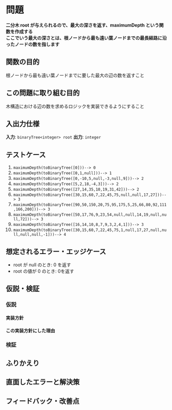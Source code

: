 # 問題

**二分木 root が与えられるので、最大の深さを返す、maximumDepth という関数を作成する**  
**ここでいう最大の深さとは、根ノードから最も遠い葉ノードまでの最長経路に沿ったノードの数を指します**  

## 関数の目的

根ノードから最も遠い葉ノードまでに要した最大の辺の数を返すこと

## この問題に取り組む目的

木構造における辺の数を求めるロジックを実装できるようにすること

## 入出力仕様

**入力**: `binaryTree<integer> root` 
**出力**: `integer` 

## テストケース
1. `maximumDepth(toBinaryTree([0]))--> 0` 
2. `maximumDepth(toBinaryTree([0,1,null]))--> 1` 
3. `maximumDepth(toBinaryTree([0,-10,5,null,-3,null,9]))--> 2` 
4. `maximumDepth(toBinaryTree([5,2,18,-4,3]))--> 2` 
5. `maximumDepth(toBinaryTree([27,14,35,10,19,31,42]))--> 2` 
6. `maximumDepth(toBinaryTree([30,15,60,7,22,45,75,null,null,17,27]))--> 3`
7. `maximumDepth(toBinaryTree([90,50,150,20,75,95,175,5,25,66,80,92,111,166,200]))--> 3`
8. `maximumDepth(toBinaryTree([50,17,76,9,23,54,null,null,14,19,null,null,72]))--> 3` 
9. `maximumDepth(toBinaryTree([16,14,10,8,7,9,3,2,4,1]))--> 3` 
10. `maximumDepth(toBinaryTree([30,15,60,7,22,45,75,1,null,17,27,null,null,null,null,-1]))--> 4`


## 想定されるエラー・エッジケース

- root が  null のとき: 0 を返す
- root の値が 0 のとき: 0を返す

## 仮説・検証

### 仮説



#### 実装方針
  


#### この実装方針にした理由

 

### 検証



## ふりかえり



## 直面したエラーと解決策



## フィードバック・改善点

